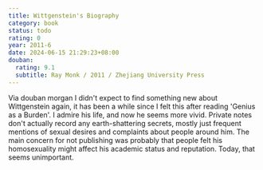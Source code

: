 ```yaml
---
title: Wittgenstein's Biography
category: book
status: todo
rating: 0
year: 2011-6
date: 2024-06-15 21:29:23+08:00
douban:
  rating: 9.1
  subtitle: Ray Monk / 2011 / Zhejiang University Press
---
```


Via douban morgan I didn't expect to find something new about Wittgenstein again, it has been a while since I felt this after reading 'Genius as a Burden'. I admire his life, and now he seems more vivid. Private notes don't actually record any earth-shattering secrets, mostly just frequent mentions of sexual desires and complaints about people around him. The main concern for not publishing was probably that people felt his homosexuality might affect his academic status and reputation. Today, that seems unimportant.
